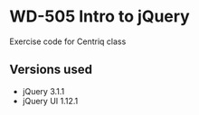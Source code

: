 # WD-505 Intro to jQuery
Exercise code for Centriq class
## Versions used
- jQuery 3.1.1
- jQuery UI 1.12.1

